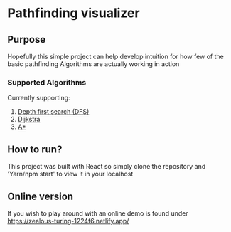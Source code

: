 #                         Pathfinding visualizer

## Purpose

  Hopefully this simple project can help develop intuition for how few of the basic pathfinding Algorithms are actually working in action

### Supported Algorithms

  Currently supporting:

  1. [Depth first search (DFS)](https://en.wikipedia.org/wiki/Depth-first_search)  
  2. [Dijkstra](https://en.wikipedia.org/wiki/Dijkstra%27s_algorithm)  
  3. [A\*](https://en.wikipedia.org/wiki/A*_search_algorithm)

## How to run?

  This project was built with React so simply clone the repository and 'Yarn/npm start' to view it in your localhost

## Online version

  If you wish to play around with an online demo is found under https://zealous-turing-1224f6.netlify.app/
